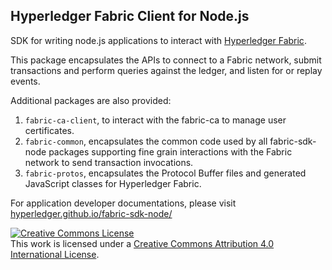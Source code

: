 ## Hyperledger Fabric Client for Node.js

SDK for writing node.js applications to interact with [Hyperledger Fabric](http://hyperledger-fabric.readthedocs.io/en/latest/).

This package encapsulates the APIs to connect to a Fabric network, submit transactions and perform queries against the ledger, and listen for or replay events.

Additional packages are also provided:
1. `fabric-ca-client`, to interact with the fabric-ca to manage user certificates.
2. `fabric-common`, encapsulates the common code used by all fabric-sdk-node packages supporting fine grain interactions with the Fabric network to send transaction invocations.
3. `fabric-protos`, encapsulates the Protocol Buffer files and generated JavaScript classes for Hyperledger Fabric.

For application developer documentations, please visit [hyperledger.github.io/fabric-sdk-node/](https://hyperledger.github.io/fabric-sdk-node/)

<a rel="license" href="http://creativecommons.org/licenses/by/4.0/"><img alt="Creative Commons License" style="border-width:0" src="https://i.creativecommons.org/l/by/4.0/88x31.png" /></a><br />This work is licensed under a <a rel="license" href="http://creativecommons.org/licenses/by/4.0/">Creative Commons Attribution 4.0 International License</a>.
